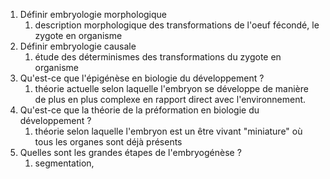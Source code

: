 1. Définir embryologie morphologique
	1. description morphologique des transformations de l'oeuf fécondé, le zygote en organisme 
2. Définir embryologie causale
	1. étude des déterminismes des transformations du zygote en organisme
3. Qu'est-ce que l'épigénèse en biologie du développement ?
	1. théorie actuelle selon laquelle l'embryon se développe de manière de plus en plus complexe en rapport direct avec l'environnement.
4. Qu'est-ce que la théorie de la préformation en biologie du développement ?
	1. théorie selon laquelle l'embryon est un être vivant "miniature" où tous les organes sont déjà présents
5. Quelles sont les grandes étapes de l'embryogénèse ?
	1. segmentation, 